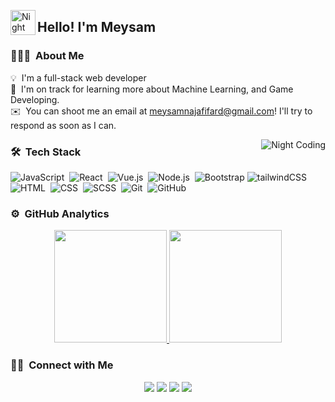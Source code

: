 <img alt="Night Coding" src="./assets/Hand%20Wave.gif" width='40' align="left"/><h2>Hello! I'm Meysam</h2>

### 👨🏻‍💻 &nbsp;About Me

💡 &nbsp;I'm a full-stack web developer\
🌱 &nbsp;I'm on track for learning more about Machine Learning, and Game Developing.\
✉️ &nbsp;You can shoot me an email at meysamnajafifard@gmail.com! I'll try to respond as soon as I can.

<img alt="Night Coding" src="https://raw.githubusercontent.com/MeysamNajafi/MeysamNajafi/master/assets/Night-Coding.gif" align="right"/>

### 🛠 &nbsp;Tech Stack

![JavaScript](https://img.shields.io/badge/-JavaScript-05122A?style=flat&logo=javascript)&nbsp;
![React](https://img.shields.io/badge/-React-05122A?style=flat&logo=react)&nbsp;
![Vue.js](https://img.shields.io/badge/-Vue.js-05122A?style=flat&logo=vue.js)&nbsp;
![Node.js](https://img.shields.io/badge/-Node.js-05122A?style=flat&logo=node.js)&nbsp;
![Bootstrap](https://img.shields.io/badge/-Bootstrap-05122A?style=flat&logo=bootstrap&logoColor=563D7C)
![tailwindCSS](https://img.shields.io/badge/-tailwindCSS-05122A?style=flat&logo=tailwindcss)
![HTML](https://img.shields.io/badge/-HTML-05122A?style=flat&logo=HTML5)&nbsp;
![CSS](https://img.shields.io/badge/-CSS-05122A?style=flat&logo=CSS3&logoColor=1572B6)&nbsp;
![SCSS](https://img.shields.io/badge/-SCSS-05122A?style=flat&logo=sass)&nbsp;
![Git](https://img.shields.io/badge/-Git-05122A?style=flat&logo=git)&nbsp;
![GitHub](https://img.shields.io/badge/-GitHub-05122A?style=flat&logo=github)&nbsp;

### ⚙️ &nbsp;GitHub Analytics

<p align="center">
<a href="https://github.com/MeysamNajafi">
  <img height="180em" src="https://github-readme-stats-eight-theta.vercel.app/api?username=MeysamNajafi&show_icons=true&theme=algolia&include_all_commits=true&count_private=true"/>
  <img height="180em" src="https://github-readme-stats-eight-theta.vercel.app/api/top-langs/?username=MeysamNajafi&layout=compact&langs_count=8&theme=algolia"/>
</a>
</p>

### 🤝🏻 &nbsp;Connect with Me

<p align="center">
<a href="https://www.meysamnajafi.com"><img src="https://img.shields.io/badge/-meysamnajafi.com-7d1989?style=flat&logo=Google-Chrome&logoColor=white"/></a>
<!-- <a href="https://linkedin.com/in/AVS1508"><img src="https://img.shields.io/badge/-Aditya%20Vikram%20Singh-0077B5?style=flat&logo=Linkedin&logoColor=white"/></a> -->
<a href="mailto:meysamnajafifard@gmail.com"><img src="https://img.shields.io/badge/-meysamnajafifard@gmail.com-D14836?style=flat&logo=Gmail&logoColor=white"/></a>
<a href="https://instagram.com/adityavs_"><img src="https://img.shields.io/badge/-@the._meyasm_-E4405F?style=flat&logo=Instagram&logoColor=white"/></a>
<a href="https://telegram.me/meysam_nf"><img src="https://img.shields.io/badge/-@meysam_nf_-2c53e0?style=flat&logo=Telegram&logoColor=white"/></a>
</p>
